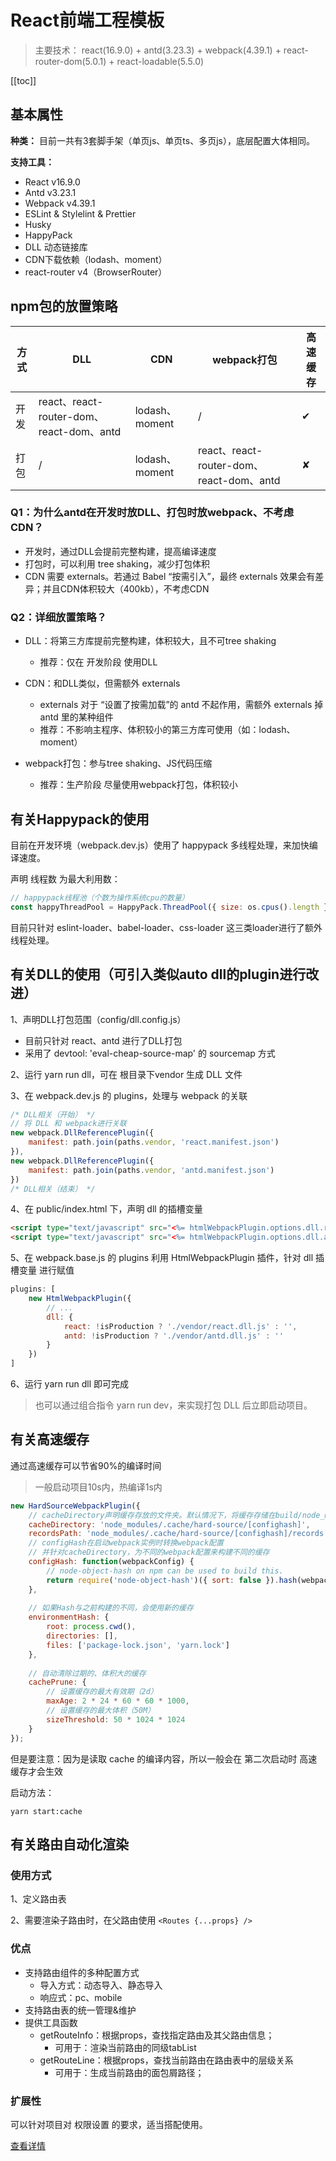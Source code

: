 # React前端工程模板
> 主要技术： react(16.9.0) + antd(3.23.3) + webpack(4.39.1) + react-router-dom(5.0.1) + react-loadable(5.5.0)

[[toc]]


## 基本属性
**种类：** 目前一共有3套脚手架（单页js、单页ts、多页js），底层配置大体相同。

**支持工具：**
  - React v16.9.0
  - Antd v3.23.1
  - Webpack v4.39.1
  - ESLint & Stylelint & Prettier
  - Husky
  - HappyPack
  - DLL 动态链接库
  - CDN下载依赖（lodash、moment）
  - react-router v4（BrowserRouter）

## npm包的放置策略
| 方式 | DLL | CDN | webpack打包 | 高速缓存 |
|--|--|--|--|--|
| 开发 | react、react-router-dom、react-dom、antd | lodash、moment | / | ✔ |
| 打包 | / | lodash、moment | react、react-router-dom、react-dom、antd | ✘ |

### Q1：为什么antd在开发时放DLL、打包时放webpack、不考虑CDN？
 - 开发时，通过DLL会提前完整构建，提高编译速度
 - 打包时，可以利用 tree shaking，减少打包体积
 - CDN 需要 externals。若通过 Babel “按需引入”，最终 externals 效果会有差异；并且CDN体积较大（400kb），不考虑CDN

### Q2：详细放置策略？
 - DLL：将第三方库提前完整构建，体积较大，且不可tree shaking
    - 推荐：仅在 开发阶段 使用DLL

 - CDN：和DLL类似，但需额外 externals
    - externals 对于 “设置了按需加载”的 antd 不起作用，需额外 externals 掉 antd 里的某种组件
    - 推荐：不影响主程序、体积较小的第三方库可使用（如：lodash、moment）

 - webpack打包：参与tree shaking、JS代码压缩
    - 推荐：生产阶段 尽量使用webpack打包，体积较小

## 有关Happypack的使用
目前在开发环境（webpack.dev.js）使用了 happypack 多线程处理，来加快编译速度。

声明 线程数 为最大利用数：

```js
// happypack线程池（个数为操作系统cpu的数量）
const happyThreadPool = HappyPack.ThreadPool({ size: os.cpus().length });
```
目前只针对 eslint-loader、babel-loader、css-loader 这三类loader进行了额外线程处理。


## 有关DLL的使用（可引入类似auto dll的plugin进行改进）
1、声明DLL打包范围（config/dll.config.js）
 - 目前只针对 react、antd 进行了DLL打包
 - 采用了 devtool: 'eval-cheap-source-map' 的 sourcemap 方式

2、运行 yarn run dll，可在 根目录下vendor 生成 DLL 文件

3、在 webpack.dev.js 的 plugins，处理与 webpack 的关联
```js
/* DLL相关（开始） */
// 将 DLL 和 webpack进行关联
new webpack.DllReferencePlugin({
    manifest: path.join(paths.vendor, 'react.manifest.json')
}),
new webpack.DllReferencePlugin({
    manifest: path.join(paths.vendor, 'antd.manifest.json')
})
/* DLL相关（结束） */
```

4、在 public/index.html 下，声明 dll 的插槽变量
```html
<script type="text/javascript" src="<%= htmlWebpackPlugin.options.dll.react %>"></script>
<script type="text/javascript" src="<%= htmlWebpackPlugin.options.dll.antd %>"></script>
```

5、在 webpack.base.js 的 plugins 利用 HtmlWebpackPlugin 插件，针对 dll 插槽变量 进行赋值
```js
plugins: [ 
    new HtmlWebpackPlugin({
        // ...
        dll: {
            react: !isProduction ? './vendor/react.dll.js' : '',
            antd: !isProduction ? './vendor/antd.dll.js' : ''
        }
    })
]
```

6、运行 yarn run dll 即可完成
> 也可以通过组合指令 yarn run dev，来实现打包 DLL 后立即启动项目。

## 有关高速缓存
通过高速缓存可以节省90%的编译时间
> 一般启动项目10s内，热编译1s内

```js
new HardSourceWebpackPlugin({
    // cacheDirectory声明缓存存放的文件夹。默认情况下，将缓存存储在build/node_modules下的目录中
    cacheDirectory: 'node_modules/.cache/hard-source/[confighash]',
    recordsPath: 'node_modules/.cache/hard-source/[confighash]/records.json',
    // configHash在启动webpack实例时转换webpack配置
    // 并针对cacheDirectory，为不同的webpack配置来构建不同的缓存
    configHash: function(webpackConfig) {
        // node-object-hash on npm can be used to build this.
        return require('node-object-hash')({ sort: false }).hash(webpackConfig);
    },
  
    // 如果Hash与之前构建的不同，会使用新的缓存
    environmentHash: {
        root: process.cwd(),
        directories: [],
        files: ['package-lock.json', 'yarn.lock']
    },
 
    // 自动清除过期的、体积大的缓存
    cachePrune: {
        // 设置缓存的最大有效期（2d）
        maxAge: 2 * 24 * 60 * 60 * 1000,
        // 设置缓存的最大体积（50M）
        sizeThreshold: 50 * 1024 * 1024
    }
});
```

但是要注意：因为是读取 cache 的编译内容，所以一般会在 第二次启动时 高速缓存才会生效


启动方法：
```
yarn start:cache
```

## 有关路由自动化渲染

### 使用方式
1、定义路由表

2、需要渲染子路由时，在父路由使用 `<Routes {...props} />`


### 优点
 - 支持路由组件的多种配置方式
    - 导入方式：动态导入、静态导入
    - 响应式：pc、mobile
 - 支持路由表的统一管理&维护
 - 提供工具函数
    - getRouteInfo：根据props，查找指定路由及其父路由信息；
        - 可用于：渲染当前路由的同级tabList
    - getRouteLine：根据props，查找当前路由在路由表中的层级关系
        - 可用于：生成当前路由的面包屑路径；


### 扩展性
可以针对项目对 权限设置 的要求，适当搭配使用。

[查看详情](./DEMO.md)
